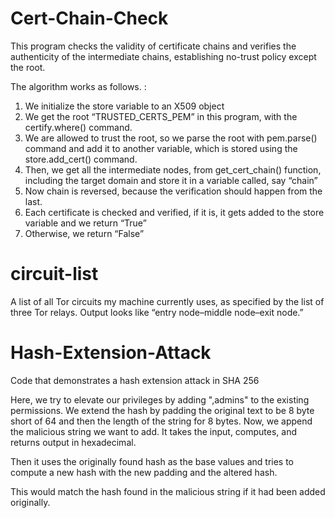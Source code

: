 # Cert-Chain-Check

This program checks the validity of certificate chains and verifies the authenticity of the intermediate chains, establishing no-trust policy except the root. 

The algorithm works as follows. :
1.	We initialize the store variable to an X509 object 
2.	We get the root “TRUSTED_CERTS_PEM” in this program, with the certify.where() command.
3.	We are allowed to trust the root, so we parse the root with pem.parse() command and add it to another variable, which is stored using the store.add_cert() command.
4.	Then, we get all the intermediate nodes, from get_cert_chain() function, including the target domain and store it in a variable called, say “chain”
5.	Now chain is reversed, because the verification should happen from the last.
6.	Each certificate is checked and verified, if it is, it gets added to the store variable and we return “True”
7.	Otherwise, we return “False”

# circuit-list
A list of all Tor circuits my machine currently uses, as specified by the list of three Tor relays.
Output looks like “entry node–middle node–exit node.”

# Hash-Extension-Attack
Code that demonstrates a hash extension attack in SHA 256

Here, we try to elevate our privileges by adding ",admins" to the existing permissions. We extend the hash by padding the original text to be 8 byte short of 64 and then the length of the string for 8 bytes. Now, we append the malicious string we want to add. It takes the input, computes, and returns output in hexadecimal.

Then it uses the originally found hash as the base values and tries to compute a new hash with the new padding and the altered hash.

This would match the hash found in the malicious string if it had been added originally.
